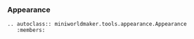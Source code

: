 ### Appearance


```eval_rst
.. autoclass:: miniworldmaker.tools.appearance.Appearance
   :members:
```